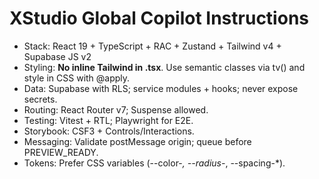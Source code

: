 # XStudio Global Copilot Instructions
- Stack: React 19 + TypeScript + RAC + Zustand + Tailwind v4 + Supabase JS v2
- Styling: **No inline Tailwind in .tsx**. Use semantic classes via tv() and style in CSS with @apply.
- Data: Supabase with RLS; service modules + hooks; never expose secrets.
- Routing: React Router v7; Suspense allowed.
- Testing: Vitest + RTL; Playwright for E2E.
- Storybook: CSF3 + Controls/Interactions.
- Messaging: Validate postMessage origin; queue before PREVIEW_READY.
- Tokens: Prefer CSS variables (--color-*, --radius-*, --spacing-*).
